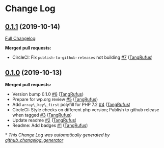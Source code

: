 # Change Log

## [0.1.1](https://github.com/ItinerisLtd/gf-loqate-bank-verification/tree/0.1.1) (2019-10-14)
[Full Changelog](https://github.com/ItinerisLtd/gf-loqate-bank-verification/compare/0.1.0...0.1.1)

**Merged pull requests:**

- CircleCI: Fix `publish-to-github-releases` not building [\#7](https://github.com/ItinerisLtd/gf-loqate-bank-verification/pull/7) ([TangRufus](https://github.com/TangRufus))

## [0.1.0](https://github.com/ItinerisLtd/gf-loqate-bank-verification/tree/0.1.0) (2019-10-13)
**Merged pull requests:**

- Version bump 0.1.0 [\#6](https://github.com/ItinerisLtd/gf-loqate-bank-verification/pull/6) ([TangRufus](https://github.com/TangRufus))
- Prepare for wp.org review [\#5](https://github.com/ItinerisLtd/gf-loqate-bank-verification/pull/5) ([TangRufus](https://github.com/TangRufus))
- Add `array\_key\_first` polyfill for PHP 7.2 [\#4](https://github.com/ItinerisLtd/gf-loqate-bank-verification/pull/4) ([TangRufus](https://github.com/TangRufus))
-  CircleCI: Style checks on different php version; Publish to github release when tagged [\#3](https://github.com/ItinerisLtd/gf-loqate-bank-verification/pull/3) ([TangRufus](https://github.com/TangRufus))
- Update readme [\#2](https://github.com/ItinerisLtd/gf-loqate-bank-verification/pull/2) ([TangRufus](https://github.com/TangRufus))
- Readme: Add badges [\#1](https://github.com/ItinerisLtd/gf-loqate-bank-verification/pull/1) ([TangRufus](https://github.com/TangRufus))



\* *This Change Log was automatically generated by [github_changelog_generator](https://github.com/skywinder/Github-Changelog-Generator)*